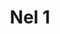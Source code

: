 ---
title: 'Nel 1'
description: ''
credit: 'Place Holder'
style: 'French Country'
project: ''
type: 'photo'
pathToImage: '/gallery/nel-1.jpg'
alt: 'Nel 1'
width: 2160
height: 1620
...